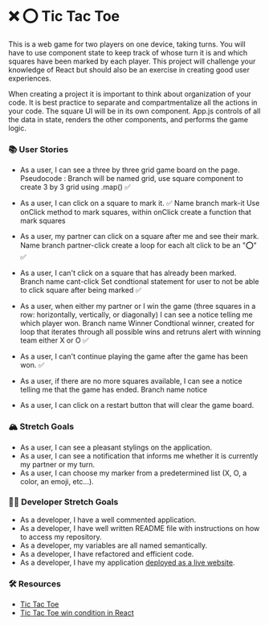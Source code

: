 # ❌ ⭕️ Tic Tac Toe

This is a web game for two players on one device, taking turns. You will have to use component state to keep track of whose turn it is and which squares have been marked by each player. This project will challenge your knowledge of React but should also be an exercise in creating good user experiences.

When creating a project it is important to think about organization of your code. It is best practice to separate and compartmentalize all the actions in your code. The square UI will be in its own component. App.js controls of all the data in state, renders the other components, and performs the game logic.

### 📚 User Stories

- As a user, I can see a three by three grid game board on the page.
Pseudocode : Branch will be named grid, use square component to create 3 by 3 grid using .map() ✅
- As a user, I can click on a square to mark it. ✅
Name branch mark-it
Use onClick method to mark squares, within onClick create a function that mark squares
- As a user, my partner can click on a square after me and see their mark.
Name branch partner-click
create a loop for each alt click to be an  "⭕️" ✅

- As a user, I can't click on a square that has already been marked.
Branch name cant-click
Set condtional statement for user to not be able to click square after being marked ✅
- As a user, when either my partner or I win the game (three squares in a row: horizontally, vertically, or diagonally) I can see a notice telling me which player won.
Branch name Winner
Condtional winner, created for loop that iterates through all possible wins and retruns alert with winning team either X or O ✅
- As a user, I can't continue playing the game after the game has been won. ✅
- As a user, if there are no more squares available, I can see a notice telling me that the game has ended.
Branch name notice
- As a user, I can click on a restart button that will clear the game board.

### 🏔 Stretch Goals

- As a user, I can see a pleasant stylings on the application.
- As a user, I can see a notification that informs me whether it is currently my partner or my turn.
- As a user, I can choose my marker from a predetermined list (X, O, a color, an emoji, etc...).

### 👩‍💻 Developer Stretch Goals

- As a developer, I have a well commented application.
- As a developer, I have well written README file with instructions on how to access my repository.
- As a developer, my variables are all named semantically.
- As a developer, I have refactored and efficient code.
- As a developer, I have my application [deployed as a live website](https://render.com/docs/deploy-create-react-app).

### 🛠 Resources

- [Tic Tac Toe](https://en.wikipedia.org/wiki/Tic-tac-toe)
- [Tic Tac Toe win condition in React](https://forum.freecodecamp.org/t/need-help-understanding-react-tic-tac-toe-winner-function/137840)
